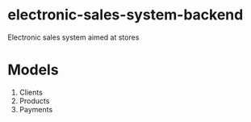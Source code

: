 # electronic-sales-system-backend
Electronic sales system aimed at stores

# Models

1. Clients
1. Products
1. Payments